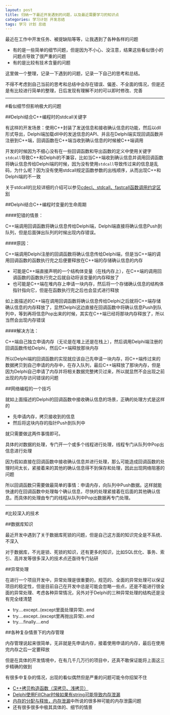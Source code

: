 ```yaml
---
layout: post
title: 归纳一下最近开发遇到的问题，以及最近需要学习的知识点
categories: 学习计划 开发总结
tags: 学习 计划 总结
---
```


最近在工作中开发任务、被提缺陷等等，让我遇到了各种各样的问题

* 有的是一些简单的细节问题，但是因为不小心、没注意，结果这些看似很小的问题点导致了很严重的问题
* 有的是比较有技术含量的问题

这里做一个整理，记录一下遇到的问题，记录一下自己的思考和总结。

不得不考虑到自己当前的思考和总结中会存在错误、偏差、不全面的情况，但是还是有比较进行简单的整理，日后发现有理解不对的可以即时修改、完善

---

#看似细节但影响极大的问题

##Delphi结合C++编程时的stdcall关键字

有这样的开发场景：使用C++封装了发送信息和接收确认信息的功能，然后以dll形式导出，Delphi端加载dll中的发送信息的API、并且在Delphi端实现回调函数并注册到C++端，回调函数在C++端当收到确认信息的时候被C++端调用

开发的时候因为不细心没有在一些回调函数和导出函数的定义中使用关键字`stdcall`导致C++和Delphi的不兼容，比如当C++端收到确认信息并调用回调函数将确认信息传给Delphi端的时候，因为没有使用`stdcall`导致传过来的信息是乱码，为什么呢？因为没有使用stdcall规定函数参数的出栈顺序，从而出现C++和Delphi端的不一致

关于stdcall的比较详细的介绍可以参见[cdecl、stdcall、fastcall函数调用约定区别](http://blog.csdn.net/fly2k5/article/details/544112)

##Delphi结合C++编程时变量的生命周期

####犯错的情景：

C++端调用回调函数将确认信息传给Delphi端，Delphi端直接将确认信息Push到队列，但是后面弹出队列的时候出现内存错误。

####原因：

C++端调用Delphi注册的回调函数将确认信息传给Delphi端，但是当C++端的调用回调函数的函数执行完之后便要释放在C++端的存储确认信息的内存

* 可能是C++端直接声明的一个结构体变量（在栈内存上），在C++端的调用回调函数的函数执行完之后就自动将该变量的内存释放了
* 也可能是C++端在堆内存上申请一块内存，然后将一个存储确认信息的结构体指针指向它，但是在函数执行完之后也会显式进行释放

如上面描述的C++端在调用回调函数将确认信息传给Delphi之后就将C++端存储确认信息的内存释放了，显然Delphi这边直接在回调函数中将确认信息Push到队列中，等到再将信息Pop出来的时候，其实在C++端已经将那块内存释放了，所以当然会出现内存错误

####解决方法：

C++端自己独立申请内存（无论是在堆上还是在栈上），然后调用Delphi端注册的回调函数传给Delphi，然后C++端释放那块内存

所以Delphi端的回调函数的实现就应该自己先申请一块内存，将C++端传过来的数据拷贝到自己申请的内存中，在存入队列，最后C++端释放了那块内存，但是因为Delphi自己申请了内存并将相关数据完整拷贝过来，所以就显然不会出现之前出现的内存访问错误的问题

##网络编程的一个技巧

就如上面描述的Delphi的回调函数中接收确认信息的场景，正确的处理方式是这样的

* 先申请内存，拷贝接收到的信息
* 然后将这块内存的指针Push到队列中

就只需要做这两件事情即可。

具体的对数据的处理，专门开一个或多个线程进行处理，线程专门从队列中Pop出信息进行处理

因为假如直接在回调函数中接收确认信息并进行处理，那么可能造成回调函数的处理时间太长，紧接着来的其他的确认信息得不到保存和处理，因此出现网络阻塞的问题

所以回调函数只需要做最简单的事情：申请内存，向队列中Push数据。这样就能快速的在回调函数中处理每个确认信息，尽快的处理紧接着在后面的其他确认信息。而具体的处理由专门的线程从队列中Pop出数据再专门处理。

---

#比较深入的技术

##数据库知识

最近开发中遇到了关于数据库死锁的问题，但是自己这方面的知识完全是不系统、不深入

对于数据库，不光是锁、死锁的知识，还有更多的知识，比如SQL优化、事务、索引、高并发等很多深入的技术点还亟待专门钻研

##异常处理

在进行一个项目开发中，异常处理是很重要的，规范的、全面的异常处理可以保证项目的稳定性，但是目前自己在开发中总是可能会忽略一些点，还是不能进行很全面的异常处理、考虑各种异常情况，另外对于Delphi的三种异常处理的结构还是没有完全缕清楚

* try....except..(except里面处理异常)..end
* try....except..(except里再抛出异常)..end
* try....finally....end

##各种复杂情景下的内存管理

内存管理说起来很简单，无非就是先申请内存，接着使用申请的内存，最后在使用完内存之后一定要释放

但是在具体的开发情境中，在有几千几万行的项目中，还真不敢保证能将上面这三步精确的做到

有很多中复杂的情况，出现的看似偶然但是严重的问题可能令你招架不住

* [C++拷贝构造函数（深拷贝、浅拷贝）](http://www.xumenger.com/cpp-class-copy-20151112/)
* [Delphi使用FillChar时候如果有string可能导致内存泄漏](http://www.xumenger.com/delphi-string-memory-20151118/)
* [内存的分配与释放，内存泄漏](http://www.xumenger.com/memory-allocation-deallocation/)中所说的很多种可能的内存泄露问题
* 还有很多很多中极其具体的、细节的情景
